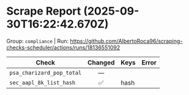 # Scrape Report (2025-09-30T16:22:42.670Z)

Group: `compliance`  |  Run: https://github.com/AlbertoRoca96/scraping-checks-scheduler/actions/runs/18136551092

| Check | Changed | Keys | Error |
|---|:---:|:--|:--|
| `psa_charizard_pop_total` | — |  |  |
| `sec_aapl_8k_list_hash` | ✅ | hash |  |

